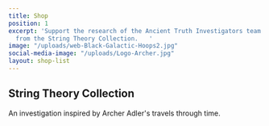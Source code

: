 ```yaml
---
title: Shop
position: 1
excerpt: 'Support the research of the Ancient Truth Investigators team with your purchase
  from the String Theory Collection.   '
image: "/uploads/web-Black-Galactic-Hoops2.jpg"
social-media-image: "/uploads/Logo-Archer.jpg"
layout: shop-list
---
```


## String Theory Collection

An investigation inspired by Archer Adler's travels through time. 